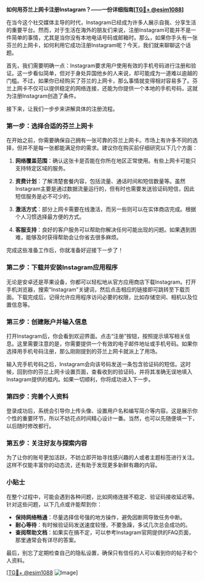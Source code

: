 **如何用芬兰上网卡注册Instagram？——一份详细指南[[TG💪+ @esim1088](https://t.me/s/esim1088)]**

在当今这个社交媒体主导的时代，Instagram已经成为许多人展示自我、分享生活的重要平台。然而，对于生活在海外的朋友们来说，注册Instagram可能并不是一件简单的事情，尤其是当你没有本地电话号码或邮箱时。那么，如果你手头有一张芬兰的上网卡，如何利用它成功注册Instagram呢？今天，我们就来聊聊这个话题。

首先，我们需要明确一点：Instagram要求用户使用有效的手机号码进行注册和验证。这一步看似简单，但对于身处异国他乡的人来说，却可能成为一道难以逾越的门槛。不过，如果你已经购买了芬兰的上网卡，那么事情就变得相对容易多了。芬兰上网卡不仅可以提供稳定的网络连接，还能为你提供一个本地的手机号码，这就为注册Instagram创造了条件。

接下来，让我们一步步来讲解具体的注册流程。

### **第一步：选择合适的芬兰上网卡**

在开始之前，你需要确保自己拥有一张可靠的芬兰上网卡。市场上有许多不同的选择，但并不是每一张都能满足你的需求。建议你在购买前仔细研究以下几个方面：

1. **网络覆盖范围**：确认这张卡是否能在你所在地区正常使用。有些上网卡可能只支持特定区域的服务。
   
2. **资费计划**：了解清楚套餐内容，包括流量、通话时间和短信数量等。虽然Instagram主要是通过数据流量运行的，但有时也需要发送验证码短信，因此短信服务是必不可少的。

3. **激活方式**：部分上网卡需要在线激活，而另一些则可以在实体商店完成。根据个人习惯选择最方便的方式。

4. **客服支持**：良好的客户服务可以帮助你解决任何可能出现的问题。如果遇到困难，能够及时获得帮助会让你省去很多麻烦。

完成这些准备工作后，你就准备好迎接下一步了！

### **第二步：下载并安装Instagram应用程序**

无论是安卓还是苹果设备，你都可以轻松地从官方应用商店下载Instagram。打开手机浏览器，搜索“Instagram”关键词，然后点击相应的链接即可跳转至下载页面。下载完成后，记得允许应用程序访问必要的权限，比如存储空间、相机以及位置信息等。

### **第三步：创建账户并输入信息**

打开Instagram后，你会看到欢迎界面。点击“注册”按钮，按照提示填写相关信息。这里需要注意的是，你需要提供一个有效的电子邮件地址或手机号码。如果你选择用手机号码注册，那么刚刚提到的芬兰上网卡就派上了用场。

输入完手机号码之后，Instagram会向该号码发送一条包含验证码的短信。这时候，回到你的芬兰上网卡设置页面，查看收到的验证码，并将其准确无误地填入Instagram提供的框内。如果一切顺利，你将成功进入下一步。

### **第四步：完善个人资料**

登录成功后，系统会引导你上传头像、设置用户名和编写简介等内容。这是展示你个性的重要环节，所以不妨花点时间精心设计一番。当然，也可以先随便填一下，以后随时修改都行。

### **第五步：关注好友与探索内容**

为了让你的账号更加活跃，不妨立即开始寻找感兴趣的人或者主题标签进行关注。这样不仅能丰富你的动态流，还有助于发现更多新鲜有趣的内容。

### **小贴士**

在整个过程中，可能会遇到各种问题，比如网络连接不稳定、验证码接收延迟等。针对这些问题，以下几点或许能帮到你：

- **保持网络畅通**：尽量选择信号强的地方操作，避免因断网导致任务中断。
- **耐心等待**：有时候验证码发送速度较慢，不要急躁，多试几次总会成功的。
- **查阅帮助文档**：如果实在搞不定，可以参考Instagram官网提供的FAQ页面，那里通常会有详尽的答案。

最后，别忘了定期检查自己的隐私设置，确保只有信任的人可以看到你的帖子和个人资料。

[[TG💪+ @esim1088](https://t.me/s/esim1088) ![Image](https://i.postimg.cc/4NQfJmqS/Snipaste-2025-05-13-00-14-12.png)]